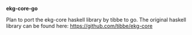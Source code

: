 **ekg-core-go**

Plan to port the ekg-core haskell library by tibbe to go. The original haskell library can be found here: https://github.com/tibbe/ekg-core
